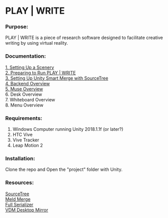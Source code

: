 # PLAY | WRITE

### Purpose:  
PLAY | WRITE is a piece of research software designed to facilitate creative writing by using virtual reality.

### Documentation: 
[1. Setting Up a Scenery](/creating_a_scenery.md)  
[2. Preparing to Run PLAY | WRITE](/preparing_to_run.md)  
[3. Setting Up Unity Smart Merge with SourceTree](/smart_merge_setup.md)  
[4. Backend Overview](/backend_overview.md)  
[5. Muse Overview](/muse_overview.md)  
6. Desk Overview  
7. Whiteboard Overview  
8. Menu Overview  
  
### Requirements: 
1. Windows Computer running Unity 2018.1.1f (or later?)  
2. HTC Vive
3. Vive Tracker  
4. Leap Motion 2
  
### Installation: 
Clone the repo and Open the "project" folder with Unity.  
  
### Resources:  
[SourceTree](https://www.sourcetreeapp.com/)  
[Meld Merge](http://meldmerge.org/)  
[Full Serializer](https://github.com/jacobdufault/fullserializer)  
[VDM Desktop Mirror](https://github.com/Clodo76/vr-desktop-mirror)  

